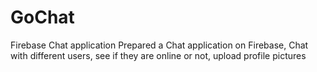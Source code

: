 # GoChat
Firebase Chat application
Prepared a Chat application on Firebase,
Chat with different users, 
see if they are online or not,
upload profile pictures 
